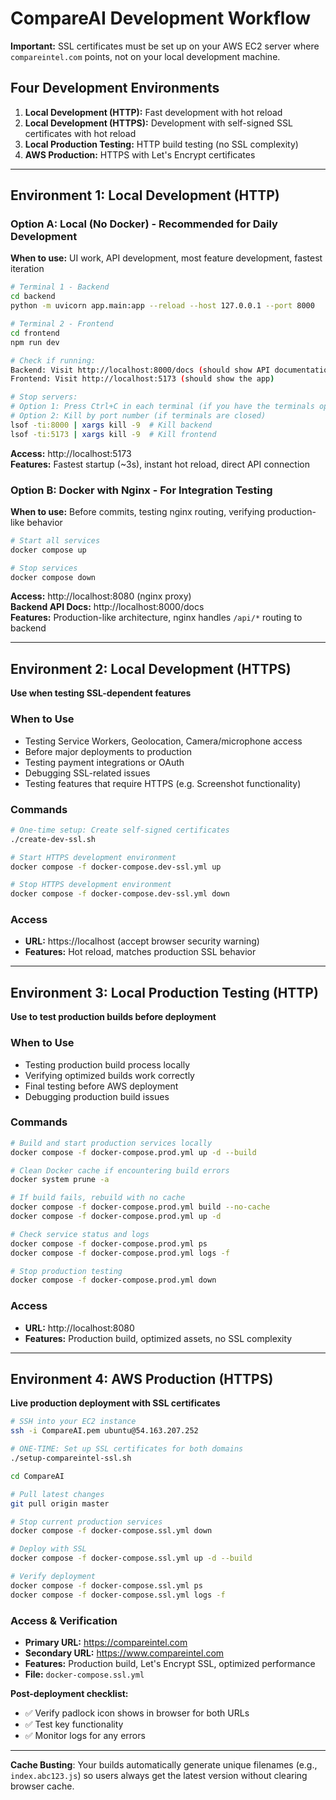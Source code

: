 # CompareAI Development Workflow

**Important:** SSL certificates must be set up on your AWS EC2 server where `compareintel.com` points, not on your local development machine.

## Four Development Environments

1. **Local Development (HTTP):** Fast development with hot reload
2. **Local Development (HTTPS):** Development with self-signed SSL certificates with hot reload
3. **Local Production Testing:** HTTP build testing (no SSL complexity)
4. **AWS Production:** HTTPS with Let's Encrypt certificates

---

## Environment 1: Local Development (HTTP)

### Option A: Local (No Docker) - Recommended for Daily Development

**When to use:** UI work, API development, most feature development, fastest iteration

```bash
# Terminal 1 - Backend
cd backend
python -m uvicorn app.main:app --reload --host 127.0.0.1 --port 8000

# Terminal 2 - Frontend
cd frontend
npm run dev

# Check if running:
Backend: Visit http://localhost:8000/docs (should show API documentation)
Frontend: Visit http://localhost:5173 (should show the app)

# Stop servers:
# Option 1: Press Ctrl+C in each terminal (if you have the terminals open)
# Option 2: Kill by port number (if terminals are closed)
lsof -ti:8000 | xargs kill -9  # Kill backend
lsof -ti:5173 | xargs kill -9  # Kill frontend
```

**Access:** http://localhost:5173  
**Features:** Fastest startup (~3s), instant hot reload, direct API connection

### Option B: Docker with Nginx - For Integration Testing

**When to use:** Before commits, testing nginx routing, verifying production-like behavior

```bash
# Start all services
docker compose up

# Stop services
docker compose down
```

**Access:** http://localhost:8080 (nginx proxy)  
**Backend API Docs:** http://localhost:8000/docs  
**Features:** Production-like architecture, nginx handles `/api/*` routing to backend

---

## Environment 2: Local Development (HTTPS)

**Use when testing SSL-dependent features**

### When to Use

- Testing Service Workers, Geolocation, Camera/microphone access
- Before major deployments to production
- Testing payment integrations or OAuth
- Debugging SSL-related issues
- Testing features that require HTTPS (e.g. Screenshot functionality)

### Commands

```bash
# One-time setup: Create self-signed certificates
./create-dev-ssl.sh

# Start HTTPS development environment
docker compose -f docker-compose.dev-ssl.yml up

# Stop HTTPS development environment
docker compose -f docker-compose.dev-ssl.yml down
```

### Access

- **URL:** https://localhost (accept browser security warning)
- **Features:** Hot reload, matches production SSL behavior

---

## Environment 3: Local Production Testing (HTTP)

**Use to test production builds before deployment**

### When to Use

- Testing production build process locally
- Verifying optimized builds work correctly
- Final testing before AWS deployment
- Debugging production build issues

### Commands

```bash
# Build and start production services locally
docker compose -f docker-compose.prod.yml up -d --build

# Clean Docker cache if encountering build errors
docker system prune -a

# If build fails, rebuild with no cache
docker compose -f docker-compose.prod.yml build --no-cache
docker compose -f docker-compose.prod.yml up -d

# Check service status and logs
docker compose -f docker-compose.prod.yml ps
docker compose -f docker-compose.prod.yml logs -f

# Stop production testing
docker compose -f docker-compose.prod.yml down
```

### Access

- **URL:** http://localhost:8080
- **Features:** Production build, optimized assets, no SSL complexity

---

## Environment 4: AWS Production (HTTPS)

**Live production deployment with SSL certificates**

```bash
# SSH into your EC2 instance
ssh -i CompareAI.pem ubuntu@54.163.207.252

# ONE-TIME: Set up SSL certificates for both domains
./setup-compareintel-ssl.sh

cd CompareAI

# Pull latest changes
git pull origin master

# Stop current production services
docker compose -f docker-compose.ssl.yml down

# Deploy with SSL
docker compose -f docker-compose.ssl.yml up -d --build

# Verify deployment
docker compose -f docker-compose.ssl.yml ps
docker compose -f docker-compose.ssl.yml logs -f

```
### Access & Verification

- **Primary URL:** https://compareintel.com
- **Secondary URL:** https://www.compareintel.com
- **Features:** Production build, Let's Encrypt SSL, optimized performance
- **File:** `docker-compose.ssl.yml`

**Post-deployment checklist:**

- ✅ Verify padlock icon shows in browser for both URLs
- ✅ Test key functionality
- ✅ Monitor logs for any errors

---

**Cache Busting**: Your builds automatically generate unique filenames (e.g., `index.abc123.js`) so users always get the latest version without clearing browser cache.